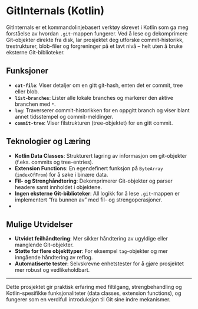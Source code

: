 # GitInternals (Kotlin)

GitInternals er et kommandolinjebasert verktøy skrevet i Kotlin som ga meg forståelse av hvordan `.git`-mappen fungerer. Ved å lese og dekomprimere Git-objekter direkte fra disk, lar prosjektet deg utforske commit-historikk, trestrukturer, blob-filer og forgreninger på et lavt nivå – helt uten å bruke eksterne Git-biblioteker.

## Funksjoner

- **`cat-file`**: Viser detaljer om en gitt git-hash, enten det er commit, tree eller blob.  
- **`list-branches`**: Lister alle lokale branches og markerer den aktive branchen med `*`.  
- **`log`**: Traverserer commit-historikken for en oppgitt branch og viser blant annet tidsstempel og commit-meldinger.  
- **`commit-tree`**: Viser filstrukturen (tree-objektet) for en gitt commit.

## Teknologier og Læring

- **Kotlin Data Classes**: Strukturert lagring av informasjon om git-objekter (f.eks. commits og tree-entries).  
- **Extension Functions**: En egendefinert funksjon på `ByteArray` (`indexOfFrom`) for å søke i binære data.  
- **Fil- og Strenghåndtering**: Dekomprimerer Git-objekter og parser headere samt innholdet i objektene.  
- **Ingen eksterne Git-biblioteker**: All logikk for å lese `.git`-mappen er implementert “fra bunnen av” med fil- og strengoperasjoner.
- 
## Mulige Utvidelser

- **Utvidet feilhåndtering**: Mer sikker håndtering av ugyldige eller manglende Git-objekter.  
- **Støtte for flere objekttyper**: For eksempel `tag`-objekter og mer inngående håndtering av reflog.  
- **Automatiserte tester**: Selvskrevne enhetstester for å gjøre prosjektet mer robust og vedlikeholdbart.

---

Dette prosjektet gir praktisk erfaring med filtilgang, strengbehandling og Kotlin-spesifikke funksjonaliteter (data classes, extension functions), og fungerer som en verdifull introduksjon til Git sine indre mekanismer.
